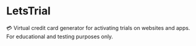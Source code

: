 # LetsTrial
💳 Virtual credit card generator for activating trials on websites and apps. For educational and testing purposes only.
